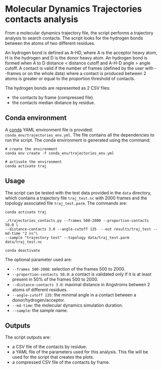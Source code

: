 # Molecular Dynamics Trajectories contacts analysis

From a molecular dynamics trajectory file, the script performs a trajectory analysis to search contacts. The script 
looks for the hydrogen bonds between the atoms of two different residues. 

An hydrogen bond is defined as A-HD, where A is the acceptor heavy atom, H is the hydrogen and D is the donor heavy 
atom. An hydrogen bond is formed when A to D distance < distance cutoff and A-H-D angle > angle cutoff.
A contact is valid if the number of frames (defined by the user with --frames or on the whole data) where a contact 
is produced between 2 atoms is greater or equal to the proportion threshold of contacts.

The hydrogen bonds are represented as 2 CSV files:
   - the contacts by frame (compressed file).
   - the contacts median distance by residue.

## Conda environment

A [conda](https://docs.conda.io/projects/conda/en/latest/index.html) YAML environment file is provided: `conda_env/trajectories_env.yml`. The file contains all the dependencies to run the script.
The conda environment is generated using the command:
```shell script
# create the environment
conda env create -f conda_env/trajectories_env.yml

# activate the environment
conda activate traj
```

## Usage

The script can be tested with the test data provided in the `data` directory, which contains a trajectory file 
`traj_test.nc` with 2000 frames and the topology associated file `traj_test.parm`. The commands are:

```shell script
conda activate traj

./trajectories_contacts.py --frames 500-2000 --proportion-contacts 50.0 \
--distance-contacts 3.0 --angle-cutoff 135  --out results/traj_test --md-time "2 ns"\
--sample "trajectory test" --topology data/traj_test.parm  data/traj_test.nc

conda deactivate
```

The optional parameter used are:
- `--frames 500-2000`: selection of the frames 500 to 2000.
- `--proportion-contacts 50.0`: a contact is validated only if it is at least present in 50% of the frames 500 to 2000.
- `--distance-contacts 3.0`: maximal distance in Angstroms between 2 atoms of different residues.
- `--angle-cutoff 135`: the minimal angle in a contact between a donor/hydrogen/acceptor.
- `--md-time`: the molecular dynamics simulation duration.
- `--sample`: the sample name.

## Outputs

The script outputs are:
- a CSV file of the contacts by residue.
- a YAML file of the parameters used for this analysis. This file will be used for the script that creates the plots.
- a compressed CSV file of the contacts by frame.
